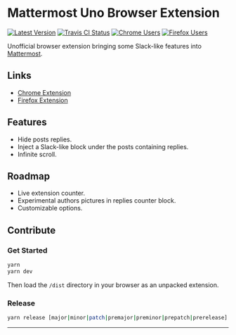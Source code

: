 # Mattermost Uno Browser Extension

[![Latest Version][img-version]][link-version]
[![Travis CI Status][img-travis]][link-travis]
[![Chrome Users][img-chrome]][link-chrome]
[![Firefox Users][img-firefox]][link-firefox]

Unofficial browser extension bringing some Slack-like features into [Mattermost][link-mattermost].

## Links

- [Chrome Extension][link-chrome]
- [Firefox Extension][link-firefox]

## Features

- Hide posts replies.
- Inject a Slack-like block under the posts containing replies.
- Infinite scroll.

## Roadmap

- Live extension counter.
- Experimental authors pictures in replies counter block.
- Customizable options.

## Contribute

### Get Started

```bash
yarn
yarn dev
```

Then load the `/dist` directory in your browser as an unpacked extension.

### Release

```bash
yarn release [major|minor|patch|premajor|preminor|prepatch|prerelease]
```

---

[img-chrome]: https://img.shields.io/chrome-web-store/users/fmlacedjkenmgemhjlljfkeckhbjjilc?label=Chrome%20users&style=flat-square
[img-firefox]: https://img.shields.io/amo/users/mattermost-uno?style=flat-square
[img-travis]: https://img.shields.io/travis/com/ivangabriele/mattermost-browser-extension?style=flat-square
[img-version]: https://img.shields.io/github/package-json/v/ivangabriele/mattermost-browser-extension?style=flat-square

[link-chrome]: https://chrome.google.com/webstore/detail/mattermost-uno/fmlacedjkenmgemhjlljfkeckhbjjilc
[link-firefox]: https://addons.mozilla.org/en-US/firefox/addon/mattermost-uno/
[link-license]: https://github.com/ivangabriele/mattermost-browser-extension/blob/master/LICENSE
[link-mattermost]: https://mattermost.com
[link-travis]: https://travis-ci.com/ivangabriele/mattermost-browser-extension
[link-version]: https://github.com/ivangabriele/mattermost-browser-extension/releases
